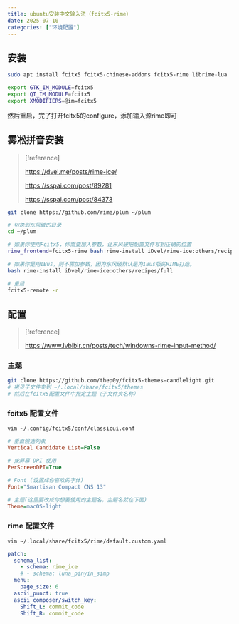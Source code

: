 ```yaml
---
title: ubuntu安装中文输入法（fcitx5-rime）
date: 2025-07-10
categories: ["环境配置"]
---
```


## 安装

```bash
sudo apt install fcitx5 fcitx5-chinese-addons fcitx5-rime librime-lua

export GTK_IM_MODULE=fcitx5
export QT_IM_MODULE=fcitx5
export XMODIFIERS=@im=fcitx5 
```
然后重启，完了打开fcitx5的configure，添加输入源rime即可

## 雾凇拼音安装

> [!reference]
> 
> https://dvel.me/posts/rime-ice/
>
> https://sspai.com/post/89281
>
> https://sspai.com/post/84373

```bash
git clone https://github.com/rime/plum ~/plum

# 切换到东风破的目录
cd ~/plum

# 如果你使用Fcitx5，你需要加入参数，让东风破把配置文件写到正确的位置
rime_frontend=fcitx5-rime bash rime-install iDvel/rime-ice:others/recipes/full

# 如果你是用IBus，则不需加参数，因为东风破默认是为IBus版的RIME打造。
bash rime-install iDvel/rime-ice:others/recipes/full

# 重启
fcitx5-remote -r
```

## 配置

> [!reference]
>
> https://www.lvbibir.cn/posts/tech/windowns-rime-input-method/
> 

### 主题
```bash
git clone https://github.com/thep0y/fcitx5-themes-candlelight.git
# 拷贝子文件夹到 ~/.local/share/fcitx5/themes
# 然后在fcitx5配置文件中指定主题（子文件夹名称）
```

### fcitx5 配置文件
`vim ~/.config/fcitx5/conf/classicui.conf`

```ini
# 垂直候选列表
Vertical Candidate List=False

# 按屏幕 DPI 使用
PerScreenDPI=True

# Font (设置成你喜欢的字体)
Font="Smartisan Compact CNS 13"

# 主题(这里要改成你想要使用的主题名，主题名就在下面)
Theme=macOS-light
```

### rime 配置文件
`vim ~/.local/share/fcitx5/rime/default.custom.yaml`

```yaml
patch:
  schema_list:
    - schema: rime_ice
    # - schema: luna_pinyin_simp
  menu:
    page_size: 6
  ascii_punct: true
  ascii_composer/switch_key:
    Shift_L: commit_code
    Shift_R: commit_code
```

